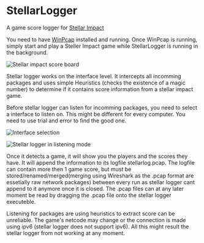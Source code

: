 StellarLogger
=============

A game score logger for [Stellar Impact](www.stellar-impact.com)

You need to have [WinPcap](http://www.winpcap.org/install/default.htm) installed and running. Once WinPcap is running, simply start and play a Steller Impact game while StellarLogger is running in the background.

![Stellar impact score board](https://raw.github.com/Benny-/StellarLogger/master/img/Score.png)

Stellar logger works on the interface level. It intercepts all incomming packages and uses simple Heuristics (checks the existence of a magic number) to determine if it contains score information from a stellar impact game.

Before stellar logger can listen for incomming packages, you need to select a interface to listen on. This might be different for every computer. You need to use trial and error to find the good one.

![Interface selection](https://raw.github.com/Benny-/StellarLogger/master/img/interfaceSelect.png)

![Stellar logger in listening mode](https://raw.github.com/Benny-/StellarLogger/master/img/Listening.png)

Once it detects a game, it will show you the players and the scores they have. It will append the information to its logfile stellarlog.pcap. The logfile can contain more then 1 game score, but must be stored/renamed/merged(merging using Wireshark as the .pcap format are essetially raw network packages) between every run as stellar logger cant append to it anymore once it is closed. The .pcap files can at any later moment be read by dragging the .pcap file onto the stellar logger executeble.

Listening for packages are using heuristics to extract score can be unreliable. The game's netcode may change or the connection is made using ipv6 (stellar logger does not support ipv6). All this might result the stellar logger from not working at any moment.

